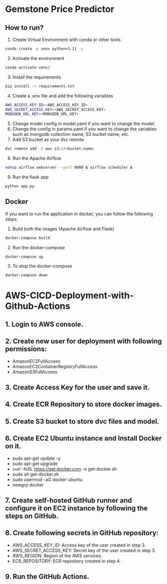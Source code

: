 # Gemstone Price Predictor

## How to run?
1. Create Virtual Environment with conda or other tools.
```bash
conda create -p venv python=3.11 -y
```
2. Activate the environment
```bash
conda activate venv/
```
3. Install the requirements
```bash
pip install -r requirements.txt
```
4. Create a .env file and add the following variables
```bash
AWS_ACCESS_KEY_ID=<AWS_ACCESS_KEY_ID>
AWS_SECRET_ACCESS_KEY=<AWS_SECRET_ACCESS_KEY>
MONGODB_URL_KEY=<MONGODB_URL_KEY>
```
5. Change model config in model.yaml if you want to change the model.
6. Change the config in params.yaml if you want to change the variables such as mongodb collection name, S3 bucket name, etc.
7. Add S3 bucket as your dvc remote
```bash
dvc remote add -d aws s3://<bucket-name>
```
8. Run the Apache Airflow
```bash
nohup airflow webserver --port 8080 & airflow scheduler &
```
9. Run the flask app
```bash
python app.py
```

## Docker
If you want to run the application in docker, you can follow the following steps:
1. Build both the images (Apache Airflow and Flask)
```bash
docker-compose build
```
2. Run the docker-compose
```bash
docker-compose up
```
3. To stop the docker-compose
```bash
docker-compose down
```

# AWS-CICD-Deployment-with-Github-Actions
## 1. Login to AWS console.
## 2. Create new user for deployment with following permissions:
- AmazonEC2FullAccess
- AmazonEC2ContainerRegistryFullAccess
- AmazonS3FullAccess
## 3. Create Access Key for the user and save it.
## 4. Create ECR Repository to store docker images.
## 5. Create S3 bucket to store dvc files and model.
## 6. Create EC2 Ubuntu instance and Install Docker on it.
- sudo apt-get update -y
- sudo apt-get upgrade
- curl -fsSL https://get.docker.com -o get-docker.sh
- sudo sh get-docker.sh
- sudo usermod -aG docker ubuntu
- newgrp docker
## 7. Create self-hosted GitHub runner and configure it on EC2 instance by following the steps on GitHub.
## 8. Create following secrets in GitHub repository:
- AWS_ACCESS_KEY_ID: Access key of the user created in step 3.
- AWS_SECRET_ACCESS_KEY: Secret key of the user created in step 3.
- AWS_REGION: Region of the AWS services.
- ECR_REPOSITORY: ECR repository created in step 4.
## 9. Run the GitHub Actions.
